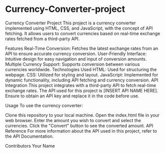 # Currency-Converter-project
Currency Converter Project
This project is a currency converter implemented using HTML, CSS, and JavaScript, with the concept of API fetching. It allows users to convert currencies based on real-time exchange rates fetched from a third-party API.

Features
Real-Time Conversion: Fetches the latest exchange rates from an API to ensure accurate currency conversion.
User-Friendly Interface: Intuitive design for easy navigation and input of conversion amounts.
Multiple Currency Support: Supports conversion between various currencies worldwide.
Technologies Used
HTML: Used for structuring the webpage.
CSS: Utilized for styling and layout.
JavaScript: Implemented for dynamic functionality, including API fetching and currency conversion.
API Integration
This project integrates with a third-party API to fetch real-time exchange rates. The API used for this project is [INSERT API NAME HERE]. Ensure to obtain an API key and replace it in the code before use.

Usage
To use the currency converter:

Clone this repository to your local machine.
Open the index.html file in your web browser.
Enter the amount you wish to convert and select the currencies.
Click the "Convert" button to see the converted amount.
API Reference
For more information about the API used in this project, refer to the API Documentation.

Contributors
Your Name
